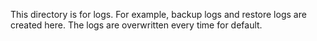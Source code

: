 This directory is for logs.
For example, backup logs and restore logs are created here.
The logs are overwritten every time for default.
